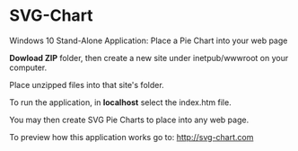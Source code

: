 # SVG-Chart
Windows 10 Stand-Alone Application: Place a Pie Chart into your web page

**Dowload ZIP** folder, then create a new site under inetpub/wwwroot on your computer.

Place unzipped files into that site's folder.

To run the application, in **localhost** select the index.htm file. 

You may then create SVG Pie Charts to place into any web page.

To preview how this application works go to: http://svg-chart.com
